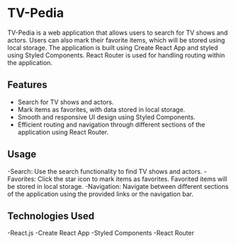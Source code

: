 # TV-Pedia

TV-Pedia is a web application that allows users to search for TV shows and actors. Users can also mark their favorite items, which will be stored using local storage. The application is built using Create React App and styled using Styled Components. React Router is used for handling routing within the application.

## Features

- Search for TV shows and actors.
- Mark items as favorites, with data stored in local storage.
- Smooth and responsive UI design using Styled Components.
- Efficient routing and navigation through different sections of the application using React Router.

## Usage

-Search: Use the search functionality to find TV shows and actors.
-Favorites: Click the star icon to mark items as favorites. Favorited items will be stored in local storage.
-Navigation: Navigate between different sections of the application using the provided links or the navigation bar.

## Technologies Used

-React.js
-Create React App
-Styled Components
-React Router
